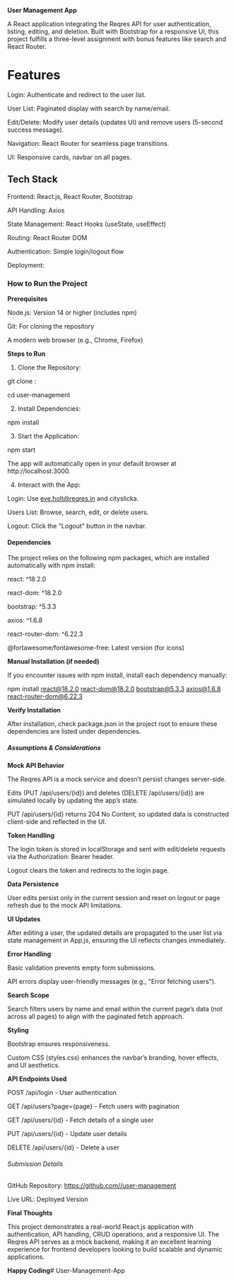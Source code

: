 **User Management App**

A React application integrating the Reqres API for user authentication, listing, editing, and deletion. Built with Bootstrap for a responsive UI, this project fulfills a three-level assignment with bonus features like search and React Router.

# Features 

Login: Authenticate and redirect to the user list.

User List: Paginated display with search by name/email.

Edit/Delete: Modify user details (updates UI) and remove users (5-second success message).

Navigation: React Router for seamless page transitions.

UI: Responsive cards, navbar on all pages.

## Tech Stack

Frontend: React.js, React Router, Bootstrap

API Handling: Axios

State Management: React Hooks (useState, useEffect)

Routing: React Router DOM

Authentication: Simple login/logout flow

Deployment: 

### How to Run the Project

**Prerequisites**

Node.js: Version 14 or higher (includes npm)

Git: For cloning the repository

A modern web browser (e.g., Chrome, Firefox)

**Steps to Run**

1. Clone the Repository:

git clone : 

cd user-management

2. Install Dependencies:

npm install

3. Start the Application:

npm start

The app will automatically open in your default browser at http://localhost:3000.

4. Interact with the App:

Login: Use eve.holt@reqres.in and cityslicka.

Users List: Browse, search, edit, or delete users.

Logout: Click the "Logout" button in the navbar.

#### Dependencies

The project relies on the following npm packages, which are installed automatically with npm install:

react: ^18.2.0

react-dom: ^18.2.0

bootstrap: ^5.3.3

axios: ^1.6.8

react-router-dom: ^6.22.3

@fortawesome/fontawesome-free: Latest version (for icons)

**Manual Installation (if needed)**

If you encounter issues with npm install, install each dependency manually:

npm install react@18.2.0 react-dom@18.2.0 bootstrap@5.3.3 axios@1.6.8 react-router-dom@6.22.3

**Verify Installation**

After installation, check package.json in the project root to ensure these dependencies are listed under dependencies.

##### Assumptions & Considerations

**Mock API Behavior**

The Reqres API is a mock service and doesn’t persist changes server-side.

Edits (PUT /api/users/{id}) and deletes (DELETE /api/users/{id}) are simulated locally by updating the app’s state.

PUT /api/users/{id} returns 204 No Content, so updated data is constructed client-side and reflected in the UI.

**Token Handling**

The login token is stored in localStorage and sent with edit/delete requests via the Authorization: Bearer header.

Logout clears the token and redirects to the login page.

**Data Persistence**

User edits persist only in the current session and reset on logout or page refresh due to the mock API limitations.

**UI Updates**

After editing a user, the updated details are propagated to the user list via state management in App.js, ensuring the UI reflects changes immediately.

**Error Handling**

Basic validation prevents empty form submissions.

API errors display user-friendly messages (e.g., "Error fetching users").

**Search Scope**

Search filters users by name and email within the current page’s data (not across all pages) to align with the paginated fetch approach.

**Styling**

Bootstrap ensures responsiveness.

Custom CSS (styles.css) enhances the navbar’s branding, hover effects, and UI aesthetics.

**API Endpoints Used**

POST /api/login - User authentication

GET /api/users?page={page} - Fetch users with pagination

GET /api/users/{id} - Fetch details of a single user

PUT /api/users/{id} - Update user details

DELETE /api/users/{id} - Delete a user

###### Submission Details

GitHub Repository: https://github.com//user-management

Live URL: Deployed Version


**Final Thoughts**

This project demonstrates a real-world React.js application with authentication, API handling, CRUD operations, and a responsive UI. The Reqres API serves as a mock backend, making it an excellent learning experience for frontend developers looking to build scalable and dynamic applications.

**Happy Coding**#   U s e r - M a n a g e m e n t - A p p  
 